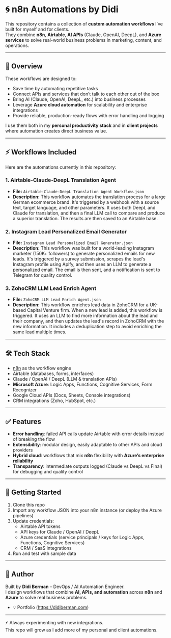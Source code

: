 # 🌀 n8n Automations by Didi

This repository contains a collection of **custom automation workflows** I’ve built for myself and for clients.  
They combine **n8n**, **Airtable**, **AI APIs** (Claude, OpenAI, DeepL), and **Azure services** to solve real-world business problems in marketing, content, and operations.

---

## 📌 Overview

These workflows are designed to:
- Save time by automating repetitive tasks  
- Connect APIs and services that don’t talk to each other out of the box  
- Bring AI (Claude, OpenAI, DeepL, etc.) into business processes  
- Leverage **Azure cloud automation** for scalability and enterprise integrations  
- Provide reliable, production-ready flows with error handling and logging  

I use them both in my **personal productivity stack** and in **client projects** where automation creates direct business value.

---

## ⚡ Workflows Included

Here are the automations currently in this repository:

### 1. Airtable-Claude-DeepL Translation Agent
-   **File:** `Airtable-Claude-DeepL Translation Agent Workflow.json`
-   **Description:** This workflow automates the translation process for a large German ecommerce brand. It's triggered by a webhook with a source text, target language, and other parameters. It uses both DeepL and Claude for translation, and then a final LLM call to compare and produce a superior translation. The results are then saved to an Airtable base.

### 2. Instagram Lead Personalized Email Generator
-   **File:** `Instagram Lead Personalized Email Generator.json`
-   **Description:** This workflow was built for a world-leading Instagram marketer (150K+ followers) to generate personalized emails for new leads. It's triggered by a survey submission, scrapes the lead's Instagram profile using Apify, and then uses an LLM to generate a personalized email. The email is then sent, and a notification is sent to Telegram for quality control.

### 3. ZohoCRM LLM Lead Enrich Agent
-   **File:** `ZohoCRM LLM Lead Enrich Agent.json`
-   **Description:** This workflow enriches lead data in ZohoCRM for a UK-based Capital Venture firm. When a new lead is added, this workflow is triggered. It uses an LLM to find more information about the lead and their company, and then updates the lead's record in ZohoCRM with the new information. It includes a deduplication step to avoid enriching the same lead multiple times.

---

## 🛠 Tech Stack

- [n8n](https://n8n.io/) as the workflow engine  
- Airtable (databases, forms, interfaces)  
- Claude / OpenAI / DeepL (LLM & translation APIs)  
- **Microsoft Azure**: Logic Apps, Functions, Cognitive Services, Form Recognizer  
- Google Cloud APIs (Docs, Sheets, Console integrations)  
- CRM integrations (Zoho, HubSpot, etc.)  

---

## ✅ Features

- **Error handling**: failed API calls update Airtable with error details instead of breaking the flow  
- **Extensibility**: modular design, easily adaptable to other APIs and cloud providers  
- **Hybrid cloud**: workflows that mix **n8n** flexibility with **Azure’s enterprise reliability**  
- **Transparency**: intermediate outputs logged (Claude vs DeepL vs Final) for debugging and quality control  

---

## 🚀 Getting Started

1. Clone this repo  
2. Import any workflow JSON into your n8n instance (or deploy the Azure pipelines)  
3. Update credentials:  
   - Airtable API tokens  
   - API keys for Claude / OpenAI / DeepL  
   - Azure credentials (service principals / keys for Logic Apps, Functions, Cognitive Services)  
   - CRM / SaaS integrations  
4. Run and test with sample data  

---

## 👤 Author

Built by **Didi Berman** – DevOps / AI Automation Engineer.  
I design workflows that combine **AI, APIs, and automation** across **n8n** and **Azure** to solve real business problems.  

- 💡 Portfolio (https://didiberman.com)

---

⚡ Always experimenting with new integrations.  
This repo will grow as I add more of my personal and client automations.